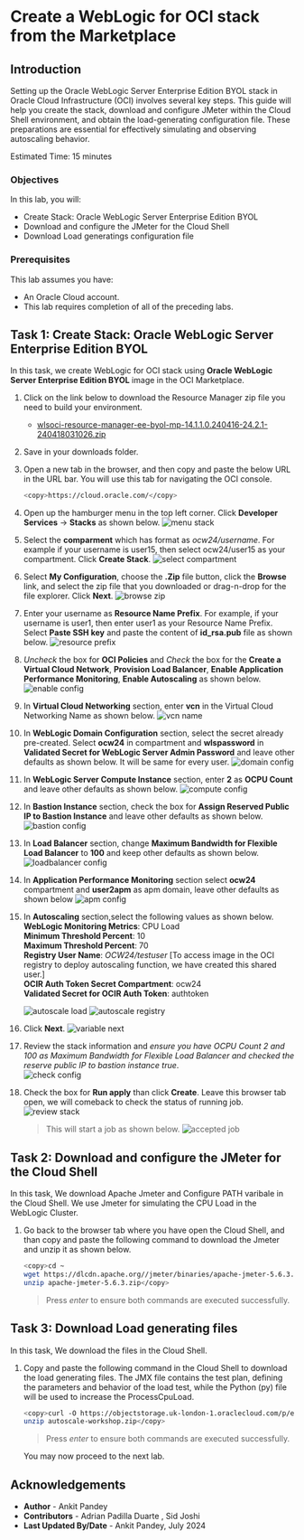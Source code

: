 # Create a WebLogic for OCI stack from the Marketplace

## Introduction

Setting up the Oracle WebLogic Server Enterprise Edition BYOL stack in Oracle Cloud Infrastructure (OCI) involves several key steps. This guide will help you create the stack, download and configure JMeter within the Cloud Shell environment, and obtain the load-generating configuration file. These preparations are essential for effectively simulating and observing autoscaling behavior.

Estimated Time: 15 minutes

### Objectives

In this lab, you will:
* Create Stack: Oracle WebLogic Server Enterprise Edition BYOL
* Download and configure the JMeter for the Cloud Shell
* Download Load generatings configuration file

### Prerequisites
This lab assumes you have:

* An Oracle Cloud account.
* This lab requires completion of all of the preceding labs.

## Task 1: Create Stack: Oracle WebLogic Server Enterprise Edition BYOL

In this task, we create WebLogic for OCI stack using **Oracle WebLogic Server Enterprise Edition BYOL** image in the OCI Marketplace.

1.  Click on the link below to download the Resource Manager zip file you need to build your environment.

    - [wlsoci-resource-manager-ee-byol-mp-14.1.1.0.240416-24.2.1-240418031026.zip](https://github.com/oracle-quickstart/oci-weblogic-server/releases/download/v24.2.1/wlsoci-resource-manager-ee-byol-mp-14.1.1.0.240416-24.2.1-240418031026.zip)

2.  Save in your downloads folder.

3. Open a new tab in the browser, and then copy and paste the below URL in the URL bar. You will use this tab for navigating the OCI console.
    ```bash
    <copy>https://cloud.oracle.com/</copy>
    ```

4. Open up the hamburger menu in the top left corner. Click **Developer Services** -> **Stacks** as shown below. 
    ![menu stack](images/menu-stack.png)
    
5. Select the **comparment** which has format as *ocw24/username*. For example if your username is user15, then select ocw24/user15 as your compartment. Click **Create Stack**.
    ![select compartment](images/select-compartment.png)

6. Select **My Configuration**, choose the **.Zip** file button, click the **Browse** link, and select the zip file that you downloaded or drag-n-drop for the file explorer. Click **Next**.
    ![browse zip](images/browse-zip.png)

7. Enter your username as **Resource Name Prefix**. For example, if your username is user1, then enter user1 as your Resource Name Prefix. Select **Paste SSH key** and paste the content of **id_rsa.pub** file as shown below. 
    ![resource prefix](images/resource-prefix.png)

8. *Uncheck* the box for **OCI Policies** and *Check* the box for the **Create a Virtual Cloud Network**, **Provision Load Balancer**, **Enable Application Performance Monitoring**, **Enable Autoscaling** as shown below.
    ![enable config](images/enable-config.png)
    

9. In **Virtual Cloud Networking** section, enter **vcn** in the Virtual Cloud Networking Name as shown below. 
    ![vcn name](images/vcn-name.png)
   

10. In **WebLogic Domain Configuration** section, select the secret already pre-created. Select **ocw24** in compartment and **wlspassword** in **Validated Secret for WebLogic Server Admin Password** and leave other defaults as shown below. It will be same for every user.
    ![domain config](images/domain-config.png)

11. In **WebLogic Server Compute Instance** section, enter **2** as **OCPU Count** and leave other defaults as shown below.
    ![compute config](images/compute-config.png)

12. In **Bastion Instance** section, check the box for **Assign Reserved Public IP to Bastion Instance** and leave other defaults as shown below.
    ![bastion config](images/bastion-config.png)

13. In **Load Balancer** section, change **Maximum Bandwidth for Flexible Load Balancer** to **100** and  keep other defaults as shown below.
    ![loadbalancer config](images/loadbalancer-config.png)

14. In **Application Performance Monitoring** section select **ocw24** compartment and **user2apm** as apm domain, leave other defaults as shown below 
    ![apm config](images/apm-config.png)

15. In **Autoscaling** section,select the following values as shown below. </br>
    **WebLogic Monitoring Metrics**:    CPU Load</br>
    **Minimum Threshold Percent**:      10</br>
    **Maximum Threshold Percent**:      70</br>
    **Registry User Name**:             *OCW24/testuser* [To access image in the OCI registry to deploy autoscaling function, we have created this shared user.]</br>
    **OCIR Auth Token Secret Compartment**: ocw24</br>
    **Validated Secret for OCIR Auth Token**:  authtoken </br>
    
    ![autoscale load](images/autoscale-load.png)
    ![autoscale registry](images/autoscale-registry.png)

16. Click **Next**.
    ![variable next](images/variable-next.png)

17. Review the stack information and *ensure you have OCPU Count 2 and 100 as Maximum Bandwidth for Flexible Load Balancer and checked the reserve public IP to bastion instance true*.  
    ![check config](images/check-config.png)
    

18. Check the box for **Run apply** than click **Create**. Leave this browser tab open, we will comeback to check the status of running job.
    ![review stack](images/review-stack.png)
    > This will start a job as shown below.
        ![accepted job](images/accepted-job.png)
        


## Task 2: Download and configure the JMeter for the Cloud Shell

In this task, We download Apache Jmeter and Configure PATH varibale in the Cloud Shell. We use Jmeter for simulating the CPU Load in the WebLogic Cluster.

1. Go back to the browser tab where you have open the Cloud Shell, and than copy and paste the following command to download the Jmeter and unzip it as shown below.

    ```bash
    <copy>cd ~
    wget https://dlcdn.apache.org//jmeter/binaries/apache-jmeter-5.6.3.zip
    unzip apache-jmeter-5.6.3.zip</copy>
    ```
    > Press *enter* to ensure both commands are executed successfully.

## Task 3: Download Load generating files

In this task, We download the files in the Cloud Shell.

1. Copy and paste the following command in the Cloud Shell to download the load generating files. The JMX file contains the test plan, defining the parameters and behavior of the load test, while the Python (py) file will be used to increase the ProcessCpuLoad.

    ```bash
    <copy>curl -O https://objectstorage.uk-london-1.oraclecloud.com/p/efQcFhIIGIGAUeiBmC2KWJnmDS8a34GQkLaln4lSEIghkkZ0jyvgNqwIjrnBuj4b/n/lrv4zdykjqrj/b/ankit-bucket/o/autoscale-workshop.zip   
    unzip autoscale-workshop.zip</copy>
    ```
    > Press *enter* to ensure both commands are executed successfully.

    You may now proceed to the next lab.

## Acknowledgements
* **Author** -  Ankit Pandey
* **Contributors** - Adrian Padilla Duarte , Sid Joshi
* **Last Updated By/Date** - Ankit Pandey, July 2024